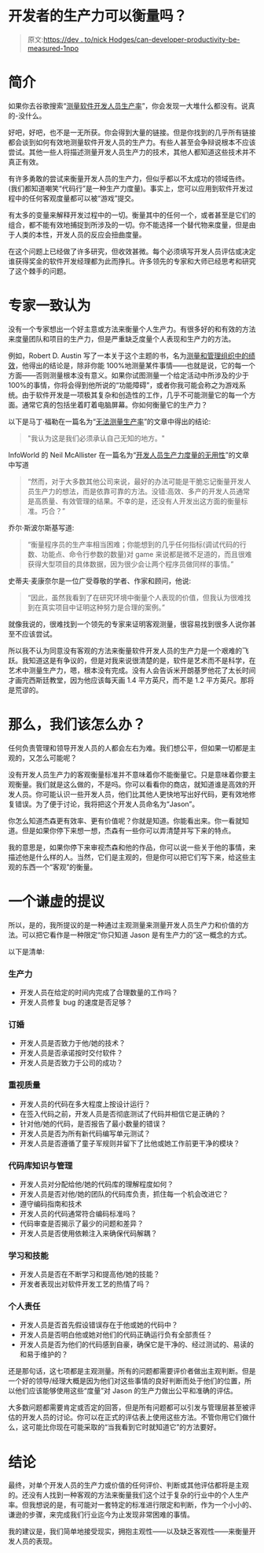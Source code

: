 # 开发者的生产力可以衡量吗？

> 原文:[https://dev . to/nick Hodges/can-developer-productivity-be-measured-1npo](https://dev.to/nickhodges/can-developer-productivity-be-measured-1npo)

# [](#introduction)简介

如果你去谷歌搜索“[测量软件开发人员生产率](https://www.google.com/search?source=hp&ei=38TGWoXRFMXk_Aa4hIWAAw&q=measuring+software+developer+productivity&oq=measuring+software+developer+productivity&gs_l=psy-ab.3..0.3130.7891.0.8497.4.3.0.0.0.0.70.126.2.3.0....0...1.1.64.psy-ab..1.3.186.6..35i39k1.61.5N0-uuC4M68)”，你会发现一大堆什么都没有。说真的-没什么。

好吧，好吧，也不是一无所获。你会得到大量的链接。但是你找到的几乎所有链接都会谈到如何有效地测量软件开发人员的生产力。有些人甚至会争辩说根本不应该尝试。其他一些人将描述测量开发人员生产力的技术，其他人都知道这些技术并不真正有效。

有许多勇敢的尝试来衡量开发人员的生产力，但似乎都以不太成功的领域告终。(我们都知道嘲笑“代码行”是一种生产力度量)。事实上，您可以应用到软件开发过程中的任何客观度量都可以被“游戏”提交。

有太多的变量来解释开发过程中的一切。衡量其中的任何一个，或者甚至是它们的组合，都不能有效地捕捉到所涉及的一切。你不能选择一个替代物来度量，但是由于人类的本性，开发人员的反应会扭曲度量。

在这个问题上已经做了许多研究，但收效甚微。每个必须填写开发人员评估或决定谁获得奖金的软件开发经理都为此而挣扎。许多领先的专家和大师已经思考和研究了这个棘手的问题。

# [](#experts-agree)专家一致认为

没有一个专家想出一个好主意或方法来衡量个人生产力。有很多好的和有效的方法来度量团队和项目的生产力，但是严重缺乏度量个人表现和生产力的方法。

例如，Robert D. Austin 写了一本关于这个主题的书，名为[测量和管理组织中的绩效](https://amzn.to/2IxXjR9)，他得出的结论是，除非你能 100%地测量某件事情——也就是说，它的每一个方面——否则测量根本没有意义。如果你试图测量一个给定活动中所涉及的少于 100%的事情，你将会得到他所说的“功能障碍”，或者你我可能会称之为游戏系统。由于软件开发是一项极其复杂和创造性的工作，几乎不可能测量它的每一个方面。通常它真的包括坐着盯着电脑屏幕。你如何衡量它的生产力？

以下是马丁·福勒在一篇名为“[无法测量生产率](https://www.martinfowler.com/bliki/CannotMeasureProductivity.html)”的文章中得出的结论:

> "我认为这是我们必须承认自己无知的地方。"

InfoWorld 的 Neil McAllister 在一篇名为“[开发人员生产力度量的无用性](https://www.infoworld.com/article/2621459/application-development/the-futility-of-developer-productivity-metrics.html)”的文章中写道

> “然而，对于大多数其他公司来说，最好的办法可能是干脆忘记衡量开发人员生产力的想法，而是依靠可靠的方法。没错:高效、多产的开发人员通常是高质量、有效管理的结果。不幸的是，还没有人开发出这方面的衡量标准。巧合？”

乔尔·斯波尔斯基写道:

> “衡量程序员的生产率相当困难；你能想到的几乎任何指标(调试代码的行数、功能点、命令行参数的数量)对 game 来说都是微不足道的，而且很难获得大型项目的具体数据，因为很少会让两个程序员做同样的事情。”

史蒂夫·麦康奈尔是一位广受尊敬的学者、作家和顾问，他说:

> “因此，虽然我看到了在研究环境中衡量个人表现的价值，但我认为很难找到在真实项目中证明这种努力是合理的案例。”

就像我说的，很难找到一个领先的专家来证明客观测量，很容易找到很多人说你甚至不应该尝试。

所以我不认为同意没有客观的方法来衡量软件开发人员的生产力是一个艰难的飞跃。我知道这是有争议的，但是对我来说很清楚的是，软件是艺术而不是科学，在艺术中测量生产力，嗯，根本没有完成。没有人会告诉米开朗基罗他花了太长时间才画完西斯廷教堂，因为他应该每天画 1.4 平方英尺，而不是 1.2 平方英尺。那将是荒谬的。

# [](#so-what-are-we-to-do)那么，我们该怎么办？

任何负责管理和领导开发人员的人都会左右为难。我们想公平，但如果一切都是主观的，又怎么可能呢？

没有开发人员生产力的客观衡量标准并不意味着你不能衡量它。只是意味着你要主观衡量。我们就是这么做的，不是吗。你可以看看你的商店，就知道谁是高效的开发人员。你可能认识一些开发人员，他们比其他人更快地写出好代码，更有效地修复错误。为了便于讨论，我将把这个开发人员命名为“Jason”。

你怎么知道杰森更有效率、更有价值呢？你就是知道。你能看出来。你一看就知道。但是如果你停下来想一想，杰森有一些你可以弄清楚并写下来的特点。

我的意思是，如果你停下来审视杰森和他的作品，你可以说一些关于他的事情，来描述他是什么样的人。当然，它们是主观的，但是你可以把它们写下来，给这些主观的东西一个“客观”的衡量。

# [](#a-modest-proposal)一个谦虚的提议

所以，是的，我所提议的是一种通过主观测量来测量开发人员生产力和价值的方法。可以把它看作是一种限定“你只知道 Jason 是有生产力的”这一概念的方式。

以下是清单:

### [](#productivity)生产力

*   开发人员在给定的时间内完成了合理数量的工作吗？
*   开发人员修复 bug 的速度是否足够？

### [](#engagement)订婚

*   开发人员是否致力于他/她的技术？
*   开发人员是否承诺按时交付软件？
*   开发人员是否致力于公司的成功？

### [](#attention-to-quality)重视质量

*   开发人员的代码在多大程度上按设计运行？
*   在签入代码之前，开发人员是否彻底测试了代码并相信它是正确的？
*   针对他/她的代码，是否报告了最小数量的错误？
*   开发人员是否为所有新代码编写单元测试？
*   开发人员是否遵循了童子军规则并留下了比他或她工作前更干净的模块？

### [](#code-base-knowledge-and-management)代码库知识与管理

*   开发人员对分配给他/她的代码库的理解程度如何？
*   开发人员是否对他/她的团队的代码库负责，抓住每一个机会改进它？
*   遵守编码指南和技术
*   开发人员的代码通常符合编码标准吗？
*   代码审查是否揭示了最少的问题和差异？
*   开发人员是否使用依赖注入来确保代码解耦？

### [](#learning-and-skills)学习和技能

*   开发人员是否在不断学习和提高他/她的技能？
*   开发者表现出对软件开发工艺的热情了吗？

### [](#personal-responsibility)个人责任

*   开发人员是否首先假设错误存在于他或她的代码中？
*   开发人员是否明白他或她对他们的代码正确运行负有全部责任？
*   开发人员是否为他们的代码感到自豪，确保它是干净的、经过测试的、易读的和易于维护的？

还是那句话，这七项都是主观测量。所有的问题都需要评价者做出主观判断。但是一个好的领导/经理大概是因为他们对这些事情的良好判断而处于他们的位置，所以他们应该能够使用这些“度量”对 Jason 的生产力做出公平和准确的评估。

大多数问题都需要肯定或否定的回答，但是所有问题都可以引发与管理层甚至被评估的开发人员的讨论。你可以在正式的评估表上使用这些方法。不管你用它们做什么，这可能比你现在可能采取的“当我看到它时就知道它”的方法要好。

# [](#conclusion)结论

最终，对单个开发人员的生产力或价值的任何评价、判断或其他评估都将是主观的。还没有人找到一种客观的方法来衡量我们这个过于复杂的行业中的个人生产率。但我想说的是，有可能对一套特定的标准进行限定和判断，作为一个小小的、谦逊的步骤，来完成我们行业迄今为止发现非常困难的事情。

我的建议是，我们简单地接受现实，拥抱主观性——以及缺乏客观性——来衡量开发人员的表现。